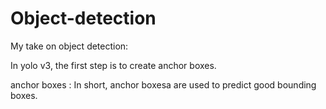 # Object-detection
My take on object detection:

In yolo v3, the first step is to create anchor boxes.

anchor boxes : In short, anchor boxesa are used to predict good bounding boxes.
